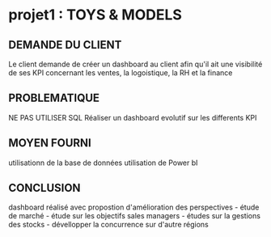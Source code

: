 # projet1 : TOYS & MODELS

## DEMANDE DU CLIENT
Le client demande de créer un dashboard au client afin qu'il ait une
visibilité de ses KPI concernant les ventes, la logoistique, la RH et
la finance 

## PROBLEMATIQUE
NE PAS UTILISER SQL
Réaliser un dashboard evolutif sur les differents KPI

## MOYEN FOURNI
utilisationn de la base de données
utilisation de Power bI

## CONCLUSION
dashboard réalisé avec propostion d'amélioration des perspectives
    - étude de marché
    - étude sur les objectifs sales managers
    - études sur la gestions des stocks 
    - dévellopper la concurrence sur d'autre régions

